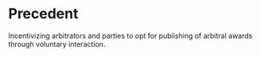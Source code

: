 Precedent
=========

Incentivizing arbitrators and parties to opt for publishing of arbitral awards through voluntary interaction.
